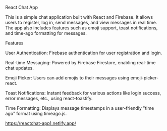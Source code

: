 React Chat App

This is a simple chat application built with React and Firebase. 
It allows users to register, log in, send messages, and view messages in real time.
The app also includes features such as emoji support, toast notifications, and time-ago formatting for messages.

Features

User Authentication: Firebase authentication for user registration and login.

Real-time Messaging: Powered by Firebase Firestore, enabling real-time chat updates.

Emoji Picker: Users can add emojis to their messages using emoji-picker-react.

Toast Notifications: Instant feedback for various actions like login success, error messages, etc., using react-toastify.

Time Formatting: Displays message timestamps in a user-friendly "time ago" format using timeago.js.

https://reactchat-app1.netlify.app/
